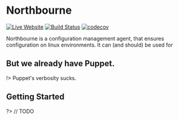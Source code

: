 # Northbourne

[![Live Website](https://img.shields.io/badge/Visit-Platform-blue.svg)](https://platformapp.io/) [![Build Status](https://travis-ci.com/sifex/platform.svg?token=kCRc31Hy4rsdcD68oG5b&branch=www_live)](https://travis-ci.com/sifex/platform/branches) [![codecov](https://codecov.io/gh/sifex/platform/branch/www_live/graph/badge.svg?token=P9ZZhTzEFG)](https://codecov.io/gh/sifex/platform)

Northbourne is a configuration management agent, that ensures configuration on linux environments. It can (and should) be used for 

## But we already have Puppet.

!> Puppet's verbosity sucks.
    
## Getting Started

?> // TODO